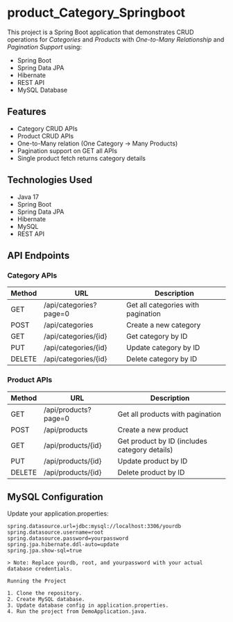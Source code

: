# product_Category_Springboot

This project is a Spring Boot application that demonstrates CRUD operations for *Categories* and *Products* with *One-to-Many Relationship* and *Pagination Support* using:

- Spring Boot
- Spring Data JPA
- Hibernate
- REST API
- MySQL Database

## Features

- Category CRUD APIs
- Product CRUD APIs
- One-to-Many relation (One Category → Many Products)
- Pagination support on GET all APIs
- Single product fetch returns category details

## Technologies Used

- Java 17
- Spring Boot
- Spring Data JPA
- Hibernate
- MySQL
- REST API

## API Endpoints

### Category APIs

| Method | URL | Description |
|--------|-----|-------------|
| GET    | /api/categories?page=0 | Get all categories with pagination |
| POST   | /api/categories | Create a new category |
| GET    | /api/categories/{id} | Get category by ID |
| PUT    | /api/categories/{id} | Update category by ID |
| DELETE | /api/categories/{id} | Delete category by ID |

### Product APIs

| Method | URL | Description |
|--------|-----|-------------|
| GET    | /api/products?page=0 | Get all products with pagination |
| POST   | /api/products | Create a new product |
| GET    | /api/products/{id} | Get product by ID (includes category details) |
| PUT    | /api/products/{id} | Update product by ID |
| DELETE | /api/products/{id} | Delete product by ID |

## MySQL Configuration

Update your application.properties:

```properties
spring.datasource.url=jdbc:mysql://localhost:3306/yourdb
spring.datasource.username=root
spring.datasource.password=yourpassword
spring.jpa.hibernate.ddl-auto=update
spring.jpa.show-sql=true

> Note: Replace yourdb, root, and yourpassword with your actual database credentials.

Running the Project

1. Clone the repository.
2. Create MySQL database.
3. Update database config in application.properties.
4. Run the project from DemoApplication.java.

